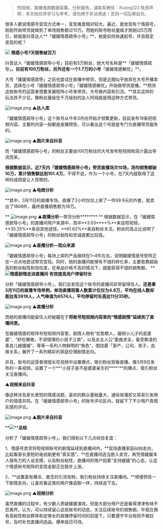 


>
> 短视频、直播电商数据采集、分析服务，请联系微信：ifuxing123
> 免责声明：本文档仅供学习与参考，请勿用于非法用途！否则一切后果自负。
> 


很多人都说情感号变现方式单一，变现难度相对较大。最近，就发现有个情感号，刚刚开始带货就做到了单场销售额过10万。而她的账号粉丝量级才刚刚过5万而已，她就是抖音达人**「媛媛情感疏导小号」**，她是如何快速起号，并且稳定变现的呢？


**![](https://cdn.nlark.com/yuque/0/2021/webp/97322/1616204694185-81dfedf1-37ff-4b34-9747-345c7fa9b25a.webp#align=left&display=inline&height=22&margin=%5Bobject%20Object%5D&originHeight=170&originWidth=1080&size=0&status=done&style=none&width=140)**
****情感小号7天销售破百万****


抖音达人「媛媛情感疏导小号」目前有5万粉丝，她大号名称是**「媛媛情感疏导」**，目前有100万粉丝，另外还有一个1.7万的小号**「媛媛情感解忧」**。


大号「媛媛情感疏导」之前也尝试在直播中带货，但是近期似乎放弃在大号开播卖货，选择在小号「媛媛情感疏导小号」「媛媛情感解忧」开始做带货直播。**预测这些账号的运营者想要发展矩阵小号来带货，大号做内容和引流。**其实这样的玩法并不少见，像粉丝量级在千万级别的达人阿纯就是用这种方式带货。


![image.png](https://cdn.nlark.com/yuque/0/2021/png/97322/1616204708524-b0b3a83d-6be7-4975-9aa4-84a3426276f5.png#align=left&display=inline&height=102&margin=%5Bobject%20Object%5D&name=image.png&originHeight=203&originWidth=1080&size=46784&status=done&style=none&width=540)
****▲达人库****


「媛媛情感疏导小号」这个账号从今年3月份开始才频繁更新，目前发布19条短视频内容，主要的内容一般都是直播预告，可以看出这个号就是专门为直播带货服务的。


![image.png](https://cdn.nlark.com/yuque/0/2021/png/97322/1616204716126-51398700-2703-4d32-8e5d-7a75969bfddb.png#align=left&display=inline&height=368&margin=%5Bobject%20Object%5D&name=image.png&originHeight=735&originWidth=1080&size=1199333&status=done&style=none&width=540)
****▲图片来自抖音****


而「媛媛情感疏导小号」的粉丝主要由100万粉丝的大号发布短视频和简介露出导流而来。


**根据数据显示，近7天内「媛媛情感疏导小号」带货直播场次10场，场均销售额破10万，累计销售额达到101.4万**。不得不说，作为一个小号，在7天内就取得了这样的成绩是让人惊艳的。


![image.png](https://cdn.nlark.com/yuque/0/2021/png/97322/1616204722722-6e6b00da-6f81-4837-be3c-0b1e1815f183.png#align=left&display=inline&height=394&margin=%5Bobject%20Object%5D&name=image.png&originHeight=788&originWidth=1080&size=152628&status=done&style=none&width=540)
********▲****电商分析************


**其中，3月11日的直播专场，直播了2小时仅仅上架了一件99.9元的外套，就卖出了1806件，最终直播销售额为18万。

**
![image.png](https://cdn.nlark.com/yuque/0/2021/png/97322/1616204731172-80614868-579b-484f-93b2-4f3c2cf98928.png#align=left&display=inline&height=168&margin=%5Bobject%20Object%5D&name=image.png&originHeight=336&originWidth=690&size=57982&status=done&style=none&width=345)
****▲直播分析****—带货分析********
**
根据数据显示，在「媛媛情感疏导小号」的直播间用户来源中，其中**3.03****%**来自短视频，**35.35%**来自其他途径，**61.62%**来自粉丝关注。粉丝的高占比说明了「媛媛情感疏导小号」的粉丝粘性和忠诚度都比较高。


![image.png](https://cdn.nlark.com/yuque/0/2021/png/97322/1616204739068-33755b7c-f9de-42fb-ac93-05c3011a0662.png#align=left&display=inline&height=227&margin=%5Bobject%20Object%5D&name=image.png&originHeight=454&originWidth=706&size=108110&status=done&style=none&width=353)
****▲直播分析—观众来源****


「媛媛情感疏导小号」每场上架的产品保持在1~4件左右，说明媛媛情感号矩阵正在一点点地尝试带货变现。同时，她的直播间能够有不错的转化率，主要依靠超级高的粉丝粘性和信任度，在单品价格不高的情况下，就能获得不错的销售额。
**
**![](https://cdn.nlark.com/yuque/0/2021/webp/97322/1616204694175-294bc471-89d7-42f6-8f64-de79923c4438.webp#align=left&display=inline&height=22&margin=%5Bobject%20Object%5D&originHeight=170&originWidth=1080&size=0&status=done&style=none&width=140)情感剧情走进直播间**
**有效提高用户停留时长**

分析「媛媛情感疏导小号」，我们会发现这个账号的直播间非常留得住人。**还是拿3月11日的直播专场举例，单场直播观看人数累计仅仅为4.8万，平均在线人数却能达有3919人，人气峰值为6574人，平均停留时长高达11分35秒。**


![image.png](https://cdn.nlark.com/yuque/0/2021/png/97322/1616204749007-0d46cb32-ba7d-43ea-8627-e1512c5898e4.png#align=left&display=inline&height=424&margin=%5Bobject%20Object%5D&name=image.png&originHeight=848&originWidth=700&size=218069&status=done&style=none&width=350)
****▲直播分析****


而她的直播间能留住人的秘籍在于**将账号短视频内容里的“情感剧情”延续到了直播间里。**


在媛媛情感的矩阵号短视频内容里，剧情人物有“仗势欺人，偏袒小儿子的恶婆婆”、“好吃懒做，不讲情理的小叔子江南”，以及女主人公“委曲求全，备受欺凌的善良儿媳媛媛”、等等一系列人物鲜明的“角色”，围绕着「家产、公司、孩子、血缘关系」展开了一系列精彩的家庭伦理剧情走向。


并且，账号的运营者很擅长在视频中设置爆点，吸引粉丝观看直播。像3月9日发布的一条视频，设置了一个**“小叔子是不是婆婆亲生的****”**的爆点，吸引粉丝关注直播间。


********▲视频来自抖音********


像这种涉及家长里短的情感话题，喜欢的群众基础量大，通俗易懂却又容易引发用户的情感共鸣，在「媛媛情感疏导小号」的账号评论区内，就留下了不少用户真情实感的评论。


![image.png](https://cdn.nlark.com/yuque/0/2021/png/97322/1616204758684-230b715d-e0e7-47f0-bade-3ba008cd0fbe.png#align=left&display=inline&height=351&margin=%5Bobject%20Object%5D&name=image.png&originHeight=702&originWidth=1080&size=468890&status=done&style=none&width=540)
****▲图片来自抖音****


**![](https://cdn.nlark.com/yuque/0/2021/webp/97322/1616204694169-887993c2-2f1c-457d-91ac-95a9e57e7125.webp#align=left&display=inline&height=22&margin=%5Bobject%20Object%5D&originHeight=170&originWidth=1080&size=0&status=done&style=none&width=140)****总结**


分析了「媛媛情感疏导小号」，我们得到以下几点经验复盘：

1、情感号卖货将短视频账号的剧情延续到直播间内，**现场直播家庭纠纷走向，比起看家长里短的电视剧更有“真实感”。**在直播间适当嵌入卖货，再凭借媛媛本人强有力的人设支撑，以及粉丝粘性，直播间的用户抱着“支持媛媛”的心态，让这个情感账号矩阵的变现金额正在稳步上涨。


2、**设置富有爆点、悬念的引流视频，吸引粉丝持续关注直播间。**顺便预告一下剧情走向，让喜欢看这类的用户像追剧一样，持续追下去。


![image.png](https://cdn.nlark.com/yuque/0/2021/png/97322/1616204768873-24f93ef1-eae3-4377-ae06-a3e16ddb8340.png#align=left&display=inline&height=330&margin=%5Bobject%20Object%5D&name=image.png&originHeight=659&originWidth=1080&size=1745846&status=done&style=none&width=540)
****▲视频分析****


虽然直播的过程中，有少数人质疑媛媛演戏，但是大部分用户还是看得津津有味不忍离开。认为，可以持续留心这些账号的动态，关注后续账号的销售额。毕竟在拥有高粘性粉丝群体和足够长的直播停留时间的前提下，只要遵守平台规则不被封号，及时补充直播间选品，爆单指日可待。
